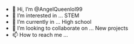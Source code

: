 - 👋 Hi, I’m @AngelQueenlol99
- 👀 I’m interested in ... STEM 
- 🌱 I’m currently in ... High school
- 💞️ I’m looking to collaborate on ... New projects
- 📫 How to reach me ...

<!---
AngelQueenlol99/AngelQueenlol99 is a ✨ special ✨ repository because its `README.md` (this file) appears on your GitHub profile.
You can click the Preview link to take a look at your changes.
--->
